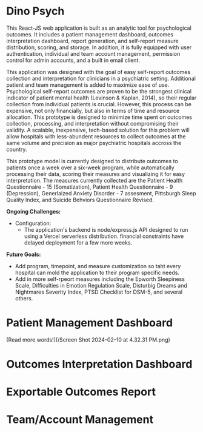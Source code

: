 # Dino Psych

This React-JS web application is built as an analytic tool for psychological outcomes. It includes a patient management dashboard, outcomes interpretation dashboard, report generation, and self-report measure distribution, scoring, and storage. In addition, it is fully equipped with user authentication, individual and team account management, permission control for admin accounts, and a built in email client. 

This application was designed with the goal of easy self-report outcomes collection and interpretation for clinicians in a psychiatric setting. Additional patient and team management is added to maximize ease of use. Psychological self-report outcomes are proven to be the strongest clinical indicator of patient mental health (Levinson & Kaplan, 2014), so their regular collection from individual patients is crucial. However, this process can be expensive, not only financially, but also in terms of time and resource allocation. This prototype is designed to minimize time spent on outcomes collection, processing, and interpretation without compromising their validity. A scalable, inexpensive, tech-based solution for this problem will allow hospitals with less-abundent resources to collect outcomes at the same volume and precision as major psychiatric hospitals accross the country. 

This prototype model is currently designed to distribute outcomes to patients once a week over a six-week program, while automatically processing their data, scoring their measures and visualizing it for easy interpretation. The measures currently collected are the Patient Health Questionnaire - 15 (Somatization), Patient Health Questionnaire - 9 (Depression), Generlaized Anxiety Disorder - 7 assesment, Pittsburgh Sleep Quality Index, and Suicide Behviors Questionnaire Revised. 

**Ongoing Challenges:**
- Configuration:
  - The application's backend is node/express.js API designed to run using a Vercel serverless distribution. financial constraints have delayed deployment for a few more weeks. 

**Future Goals:**
- Add program, timepoint, and measure customization so taht every hospital can mold the application to their program specific needs.
- Add in more self-rpeort measures including the Epworth Sleepiness Scale, Difficulties in Emotion Regulation Scale, Disturbig Dreams and Nightmares Severity Index, PTSD Checklist for DSM-5, and several others.


# Patient Management Dashboard

[Read more words!](/Screen Shot 2024-02-10 at 4.32.31 PM.png)

# Outcomes Interpretation Dashboard

# Exportable Outcomes Report

# Team/Account Management 
